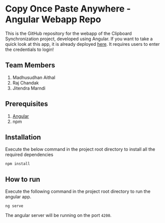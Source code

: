 # Copy Once Paste Anywhere - Angular Webapp Repo

This is the GitHub repository for the webapp of the Clipboard Synchronization project, developed using Angular. If you want to take a quick look at this app, it is already deployed [here](https://clipboard-sync-angular-app.appspot.com/). It requires users to enter the credentials to login!

Team Members
---
1. Madhusudhan Aithal
2. Raj Chandak
3. Jitendra Marndi

Prerequisites
----
1. [Angular](https://cli.angular.io/)
2. npm

Installation
----
Execute the below command in the project root directory to install all the required dependencies
```
npm install
```


How to run
-----
Execute the following command in the project root directory to run the angular app.
```
ng serve
```
The angular server will be running on the port `4200`.
